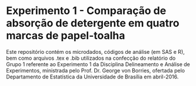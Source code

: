 # Experimento 1 - Comparação de absorção de detergente em quatro marcas de papel-toalha

Este repositório contém os microdados, códigos de análise (em SAS e R), bem como arquivos .tex e .bib utilizados na confecção do relatório do Grupo 1 referente ao Experimento 1 da Disciplina Delineamento e Análise de Experimentos, ministrada pelo Prof. Dr. George von Borries, ofertada pelo Departamento de Estatística da Universidade de Brasília em abril-2016.
